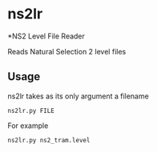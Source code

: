ns2lr
=====

*NS2 Level File Reader

Reads Natural Selection 2 level files

Usage
-------

ns2lr takes as its only argument a filename

    ns2lr.py FILE

For example

    ns2lr.py ns2_tram.level